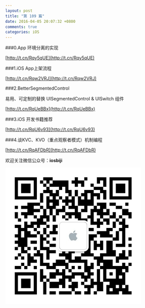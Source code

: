 ```yaml
---
layout: post
title: "第 109 篇"
date: 2016-04-05 20:07:32 +0800
comments: true
categories: iOS
---
```

###0.App 环境分离的实现

[http://t.cn/Rqy5qUE](http://t.cn/Rqy5qUE)  

###1.iOS App上架流程

[http://t.cn/Rqw2VRJ](http://t.cn/Rqw2VRJ)  

###2.BetterSegmentedControl

易用、可定制的替换  UISegmentedControl & UISwitch 组件

[http://t.cn/RqUeBBx](http://t.cn/RqUeBBx)  

###3.iOS 开发书籍推荐

[http://t.cn/RqU6v93](http://t.cn/RqU6v93)  

###4.谈KVC、KVO（重点观察者模式）机制编程

[http://t.cn/RqAFDbR](http://t.cn/RqAFDbR)  

欢迎关注微信公众号：**iosbiji**

![iOS开发笔记](/images/weixin.jpg)